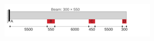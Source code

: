 <img src="https://raw.githubusercontent.com/hsrai/DCS/refs/heads/main/docs/Figures/beamCont.svg" style="width: 90%;" />
